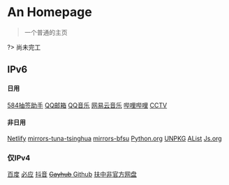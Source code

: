# An Homepage

> 一个普通的主页   

?> 尚未完工

## IPv6

#### 日用

[584抽签助手](https://pap584.netlify.app) [QQ邮箱](https://mail.qq.com) [QQ音乐](https://music.qq.com) [网易云音乐](https://music.163.com) [哔哩哔哩](https://www.bilibili.com) [CCTV](https://tv.cctv.com)  

#### 非日用

[Netlify](https://netlify.com) [mirrors-tuna-tsinghua](https://mirrors.tuna.tsinghua.edu.cn) [mirrors-bfsu](https://mirrors.bfsu.edu.cn) [Python.org](https://python.org) [UNPKG](https://unpkg.com) [AList](https://alist.nn.ci/zh/) [Js.org](https://js.org)

### 仅IPv4

[百度](https://www.baidu.com) [必应](https://cn.bing.com) [抖音](https://www.douyin.com) [~~Gayhub~~ Github](https://github.com) [扶中非官方网盘](https://fszx.mrl646.repl.co)